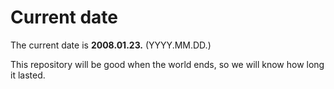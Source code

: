 # Current date

The current date is **2008.01.23.** (YYYY.MM.DD.)

This repository will be good when the world ends, so we will know how long it lasted.